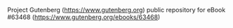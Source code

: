 Project Gutenberg (https://www.gutenberg.org) public repository for eBook #63468 (https://www.gutenberg.org/ebooks/63468)
